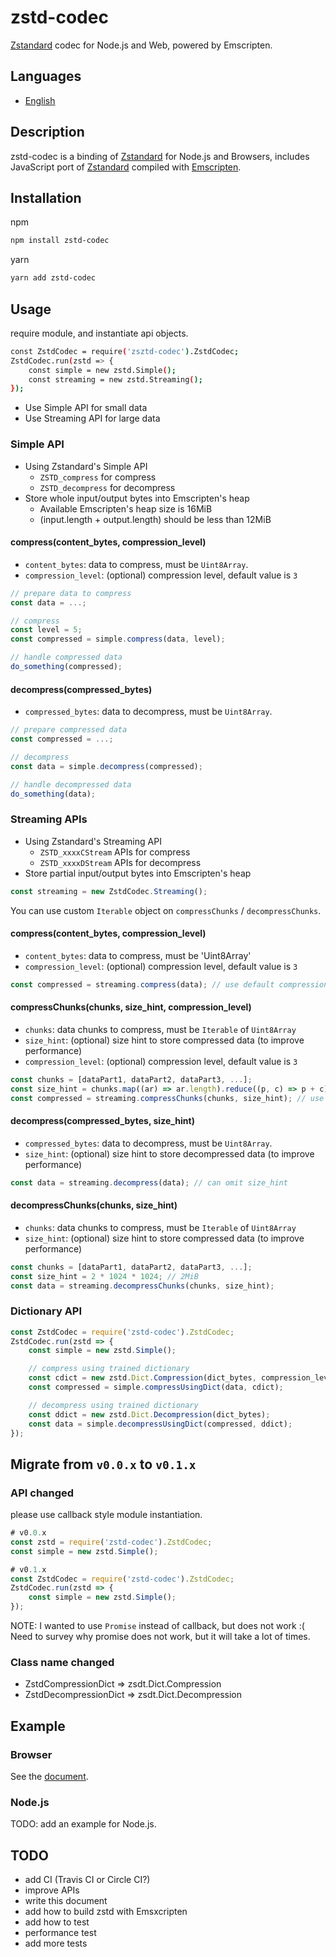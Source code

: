 # zstd-codec
[Zstandard](http://facebook.github.io/zstd/) codec for Node.js and Web, powered by Emscripten.

## Languages
- [English](README.md)

## Description
zstd-codec is a binding of [Zstandard](http://facebook.github.io/zstd/) for Node.js and Browsers,
includes JavaScript port of [Zstandard](http://facebook.github.io/zstd/) compiled with [Emscripten](http://kripken.github.io/emscripten-site/index.html).

## Installation
npm
```bash
npm install zstd-codec
```

yarn
```bash
yarn add zstd-codec
```

## Usage

require module, and instantiate api objects.

```bash
const ZstdCodec = require('zsztd-codec').ZstdCodec;
ZstdCodec.run(zstd => {
    const simple = new zstd.Simple();
    const streaming = new zstd.Streaming();
});
```

- Use Simple API for small data
- Use Streaming API for large data

### Simple API
- Using Zstandard's Simple API
    - `ZSTD_compress` for compress
    - `ZSTD_decompress` for decompress
- Store whole input/output bytes into Emscripten's heap
    - Available Emscripten's heap size is 16MiB
    - (input.length + output.length) should be less than 12MiB

#### compress(content_bytes, compression_level)
- `content_bytes`:  data to compress, must be `Uint8Array`.
- `compression_level`: (optional) compression level, default value is `3`

```javascript
// prepare data to compress
const data = ...;

// compress
const level = 5;
const compressed = simple.compress(data, level);

// handle compressed data
do_something(compressed);
```

#### decompress(compressed_bytes)
- `compressed_bytes`: data to decompress, must be `Uint8Array`.

```javascript
// prepare compressed data
const compressed = ...;

// decompress
const data = simple.decompress(compressed);

// handle decompressed data
do_something(data);
```

### Streaming APIs
- Using Zstandard's Streaming API
    - `ZSTD_xxxxCStream` APIs for compress
    - `ZSTD_xxxxDStream` APIs for decompress
- Store partial input/output bytes into Emscripten's heap

```javascript
const streaming = new ZstdCodec.Streaming();
```

You can use custom `Iterable` object on `compressChunks` / `decompressChunks`.

#### compress(content_bytes, compression_level)
- `content_bytes`: data to compress, must be 'Uint8Array'
- `compression_level`: (optional) compression level, default value is `3`

```javascript
const compressed = streaming.compress(data); // use default compression_level 3
```

#### compressChunks(chunks, size_hint, compression_level)
- `chunks`: data chunks to compress, must be `Iterable` of `Uint8Array`
- `size_hint`: (optional) size hint to store compressed data (to improve performance)
- `compression_level`: (optional) compression level, default value is `3`

```javascript
const chunks = [dataPart1, dataPart2, dataPart3, ...];
const size_hint = chunks.map((ar) => ar.length).reduce((p, c) => p + c);
const compressed = streaming.compressChunks(chunks, size_hint); // use default compression_level 3
```


#### decompress(compressed_bytes, size_hint)
- `compressed_bytes`: data to decompress, must be `Uint8Array`.
- `size_hint`: (optional) size hint to store decompressed data (to improve performance)

```javascript
const data = streaming.decompress(data); // can omit size_hint
```

#### decompressChunks(chunks, size_hint)
- `chunks`: data chunks to compress, must be `Iterable` of `Uint8Array`
- `size_hint`: (optional) size hint to store compressed data (to improve performance)

```javascript
const chunks = [dataPart1, dataPart2, dataPart3, ...];
const size_hint = 2 * 1024 * 1024; // 2MiB
const data = streaming.decompressChunks(chunks, size_hint);
```

### Dictionary API

```javascript
const ZstdCodec = require('zstd-codec').ZstdCodec;
ZstdCodec.run(zstd => {
    const simple = new zstd.Simple();

    // compress using trained dictionary
    const cdict = new zstd.Dict.Compression(dict_bytes, compression_level);
    const compressed = simple.compressUsingDict(data, cdict);

    // decompress using trained dictionary
    const ddict = new zstd.Dict.Decompression(dict_bytes);
    const data = simple.decompressUsingDict(compressed, ddict);
});

```

## Migrate from `v0.0.x` to `v0.1.x`

### API changed
please use callback style module instantiation.

```javascript
# v0.0.x
const zstd = require('zstd-codec').ZstdCodec;
const simple = new zstd.Simple();

# v0.1.x
const ZstdCodec = require('zstd-codec').ZstdCodec;
ZstdCodec.run(zstd => {
    const simple = new zstd.Simple();
});
```

NOTE: I wanted to use `Promise` instead of callback, but does not work :(
Need to survey why promise does not work, but it will take a lot of times.

### Class name changed

- ZstdCompressionDict => zsdt.Dict.Compression
- ZstdDecompressionDict => zsdt.Dict.Decompression

## Example

### Browser
See the [document](https://github.com/yoshihitoh/zstd-codec/blob/develop/js/example/README.md).

### Node.js
TODO: add an example for Node.js.

## TODO
- add CI (Travis CI or Circle CI?)
- improve APIs
- write  this document
- add how to build zstd with Emsxcripten
- add how to test
- performance test
- add more tests
